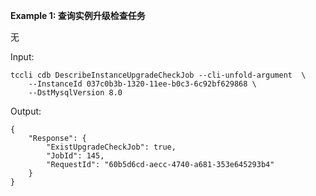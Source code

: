 **Example 1: 查询实例升级检查任务**

无

Input: 

```
tccli cdb DescribeInstanceUpgradeCheckJob --cli-unfold-argument  \
    --InstanceId 037c0b3b-1320-11ee-b0c3-6c92bf629868 \
    --DstMysqlVersion 8.0
```

Output: 
```
{
    "Response": {
        "ExistUpgradeCheckJob": true,
        "JobId": 145,
        "RequestId": "60b5d6cd-aecc-4740-a681-353e645293b4"
    }
}
```

